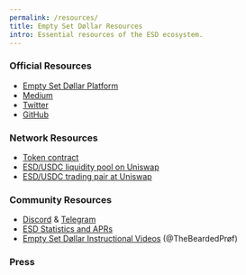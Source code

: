 ```yaml
---
permalink: /resources/
title: Empty Set Døllar Resources
intro: Essential resources of the ESD ecosystem.
---
```


### Official Resources

- [Empty Set Døllar Platform](https://app.emptyset.finance/)
- [Medium](https://www.medium.com/@emptysetsquad)
- [Twitter](https://www.twitter.com/emptysetsquad)
- [GitHub](https://www.github.com/emptysetsquad/dollar)

### Network Resources

- [Token contract](https://etherscan.io/token/0x36f3fd68e7325a35eb768f1aedaae9ea0689d723)
- [ESD/USDC liquidity pool on Uniswap](https://app.uniswap.org/#/add/0x36f3fd68e7325a35eb768f1aedaae9ea0689d723/0xa0b86991c6218b36c1d19d4a2e9eb0ce3606eb48)
- [ESD/USDC trading pair at Uniswap](https://app.uniswap.org/#/swap?inputCurrency=0xa0b86991c6218b36c1d19d4a2e9eb0ce3606eb48&outputCurrency=0x36f3fd68e7325a35eb768f1aedaae9ea0689d723)

### Community Resources

- [Discord](https://discord.gg/vPws9Vp) & [Telegram](https://www.t.me/emptysetdollar)
- [ESD Statistics and APRs](https://esd.tools)
- [Empty Set Døllar Instructional Videos](https://www.youtube.com/channel/UCYnAG5lxqiyIJfqTj6yHVqg) (@TheBeardedPrøf)

### Press

